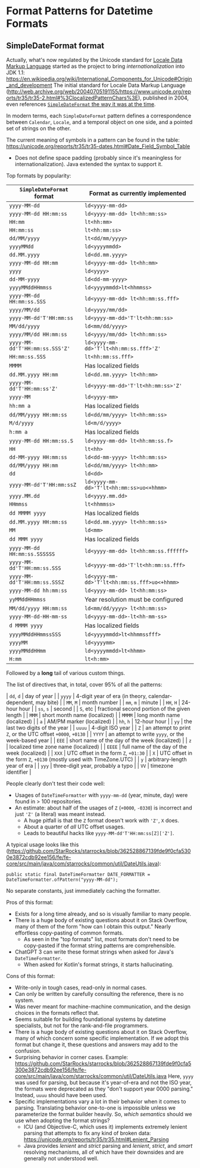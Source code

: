 Format Patterns for Datetime Formats
====================================

SimpleDateFormat format
-----------------------

Actually, what's now regulated by the Unicode standard for
[Locale Data Markup Language](https://unicode.org/reports/tr35/tr35-dates.html#Date_Format_Patterns)
started as the project to bring *internationalization* into JDK 1.1:
<https://en.wikipedia.org/wiki/International_Components_for_Unicode#Origin_and_development>
The initial standard for Locale Data Markup Language
(<http://web.archive.org/web/20040705191155/https://www.unicode.org/reports/tr35/tr35-2.html#%3ClocalizedPatternChars%3E>),
published in 2004, even references
[`SimpleDateFormat` the way it was at the time](http://web.archive.org/web/20040707061113/http://java.sun.com/j2se/1.4.2/docs/api/java/text/SimpleDateFormat.html).

In modern terms, each `SimpleDateFormat` pattern defines a correspondence
between `Calendar`, `Locale`, and a temporal object on one side, and a pointed
set of strings on the other.

The current meaning of symbols in a pattern can be found in the table:
<https://unicode.org/reports/tr35/tr35-dates.html#Date_Field_Symbol_Table>
- Does not define space padding (probably since it's meaningless for
  internationalization). Java extended the syntax to support it.

Top formats by popularity:

| `SimpleDateFormat` format      | Format as currently implemented              |
| ------------------------------ | -------------------------------------------- |
| `yyyy-MM-dd`                   | `ld<yyyy-mm-dd>`                             |
| `yyyy-MM-dd HH:mm:ss`          | `ld<yyyy-mm-dd> lt<hh:mm:ss>`                |
| `HH:mm`                        | `lt<hh:mm>`                                  |
| `HH:mm:ss`                     | `lt<hh:mm:ss>`                               |
| `dd/MM/yyyy`                   | `lt<dd/mm/yyyy>`                             |
| `yyyyMMdd`                     | `ld<yyyymmdd>`                               |
| `dd.MM.yyyy`                   | `ld<dd.mm.yyyy>`                             |
| `yyyy-MM-dd HH:mm`             | `ld<yyyy-mm-dd> lt<hh:mm>`                   |
| `yyyy`                         | `ld<yyyy>`                                   |
| `dd-MM-yyyy`                   | `ld<dd-mm-yyyy>`                             |
| `yyyyMMddHHmmss`               | `ld<yyyymmdd>lt<hhmmss>`                     |
| `yyyy-MM-dd HH:mm:ss.SSS`      | `ld<yyyy-mm-dd> lt<hh:mm:ss.fff>`            |
| `yyyy/MM/dd`                   | `ld<yyyy/mm/dd>`                             |
| `yyyy-MM-dd'T'HH:mm:ss`        | `ld<yyyy-mm-dd>'T'lt<hh:mm:ss>`              |
| `MM/dd/yyyy`                   | `ld<mm/dd/yyyy>`                             |
| `yyyy/MM/dd HH:mm:ss`          | `ld<yyyy/mm/dd> lt<hh:mm:ss>`                |
| `yyyy-MM-dd'T'HH:mm:ss.SSS'Z'` | `ld<yyyy-mm-dd>'T'lt<hh:mm:ss.fff>'Z'`       |
| `HH:mm:ss.SSS`                 | `lt<hh:mm:ss.fff>`                           |
| `MMMM`                         | Has localized fields                         |
| `dd.MM.yyyy HH:mm`             | `ld<dd.mm.yyyy> lt<hh:mm>`                   |
| `yyyy-MM-dd'T'HH:mm:ss'Z'`     | `ld<yyyy-mm-dd>'T'lt<hh:mm:ss>'Z'`           |
| `yyyy-MM`                      | `ld<yyyy-mm>`                                |
| `hh:mm a`                      | Has localized fields                         |
| `dd/MM/yyyy HH:mm:ss`          | `ld<dd/mm/yyyy> lt<hh:mm:ss>`                |
| `M/d/yyyy`                     | `ld<m/d/yyyy>`                               |
| `h:mm a`                       | Has localized fields                         |
| `yyyy-MM-dd HH:mm:ss.S`        | `ld<yyyy-mm-dd> lt<hh:mm:ss.f>`              |
| `HH`                           | `lt<hh>`                                     |
| `dd-MM-yyyy HH:mm:ss`          | `ld<dd-mm-yyyy> lt<hh:mm:ss>`                |
| `dd/MM/yyyy HH:mm`             | `ld<dd/mm/yyyy> lt<hh:mm>`                   |
| `dd`                           | `ld<dd>`                                     |
| `yyyy-MM-dd'T'HH:mm:ssZ`       | `ld<yyyy-mm-dd>'T'lt<hh:mm:ss>uo<+hhmm>`     |
| `yyyy.MM.dd`                   | `ld<yyyy.mm.dd>`                             |
| `HHmmss`                       | `lt<hhmmss>`                                 |
| `dd MMMM yyyy`                 | Has localized fields                         |
| `dd.MM.yyyy HH:mm:ss`          | `ld<dd.mm.yyyy> lt<hh:mm:ss>`                |
| `MM`                           | `ld<mm>`                                     |
| `dd MMM yyyy`                  | Has localized fields                         |
| `yyyy-MM-dd HH:mm:ss.SSSSSS`   | `ld<yyyy-mm-dd> lt<hh:mm:ss.ffffff>`         |
| `yyyy-MM-dd'T'HH:mm:ss.SSS`    | `ld<yyyy-mm-dd>'T'lt<hh:mm:ss.fff>`          |
| `yyyy-MM-dd'T'HH:mm:ss.SSSZ`   | `ld<yyyy-mm-dd>'T'lt<hh:mm:ss.fff>uo<+hhmm>` |
| `yyyy-MM-dd hh:mm:ss`          | `ld<yyyy-mm-dd> lt<hh:mm:ss>`                |
| `yyMMddHHmmss`                 | Year resolution must be configured           |
| `MM/dd/yyyy HH:mm:ss`          | `ld<mm/dd/yyyy> lt<hh:mm:ss>`                |
| `yyyy-MM-dd-HH-mm-ss`          | `ld<yyyy-mm-dd>-lt<hh-mm-ss>`                |
| `d MMMM yyyy`                  | Has localized fields                         |
| `yyyyMMddHHmmssSSS`            | `ld<yyyymmdd>lt<hhmmssfff>`                  |
| `yyyyMM`                       | `ld<yyyymm>`                                 |
| `yyyyMMddHHmm`                 | `ld<yyyymmdd>lt<hhmm>`                       |
| `H:mm`                         | `lt<h:mm>`                                   |

Followed by a **long** tail of various custom things.

The list of directives that, in total, cover 95% of all the patterns:

| `dd`, `d`   | day of year                                                         |
| `yyyy`      | 4-digit year of era (in theory, calendar-dependent, may bite)       |
| `MM`, `M`   | month number                                                        |
| `mm`, `m`   | minute                                                              |
| `HH`, `H`   | 24-hour hour                                                        |
| `ss`, `s`   | second                                                              |
| `S`, etc    | fractional second portion of the given length                       |
| `MMM`       | short month name (localized)                                        |
| `MMMM`      | long month name (localized)                                         |
| `a`         | AM/PM marker (localized)                                            |
| `hh`, `h`   | 12-hour hour                                                        |
| `yy`        | the last two digits of the year                                     |
| `uuuu`      | 4-digit ISO year                                                    |
| `Z`         | an attempt to print `Z`, or the UTC offset `+0000`, `+0130`         |
| `YYYY`      | an attempt to write `yyyy`, or the week-based year                  |
| `EEE`       | short name of the day of the week (localized)                       |
| `z`         | localized time zone name (localized)                                |
| `EEEE`      | full name of the day of the week (localized)                        |
| `XXX`       | UTC offset in the form `Z`, `+01:30`                                |
| `X`         | UTC offset in the form `Z`, `+0130` (mostly used with TimeZone.UTC) |
| `y`         | arbitrary-length year of era                                        |
| `yyy`       | three-digit year, probably a typo                                   |
| `VV`        | timezone identifier                                                 |

People clearly don't test their code well:
* Usages of `DateTimeFormatter` with `yyyy-mm-dd` (year, minute, day) were found
  in > 100 repositories.
* An estimate: about half of the usages of `Z` (`+0000`, `-0330`) is incorrect
  and just `'Z'` (a literal) was meant instead.
  - A huge pitfall is that the `Z` format doesn't work with `'Z'`, `X` does.
  - About a quarter of *all* UTC offset usages.
  - Leads to beautiful hacks like `yyyy-MM-dd'T'HH:mm:ss[Z]['Z']`.

A typical usage looks like this (<https://github.com/StarRocks/starrocks/blob/362528867139fde9f0cfa5300e3872cdb92ee156/fe/fe-core/src/main/java/com/starrocks/common/util/DateUtils.java>):
```
public static final DateTimeFormatter DATE_FORMATTER = DateTimeFormatter.ofPattern("yyyy-MM-dd");
```
No separate constants, just immediately caching the formatter.

Pros of this format:

* Exists for a long time already, and so is visually familiar to many people.
* There is a huge body of existing questions about it on Stack Overflow, many
  of them of the form "how can I obtain this output." Nearly effortless
  copy-pasting of common formats.
  - As seen in the "top formats" list, most formats don't need to be copy-pasted
    if the format string patterns are comprehensible.
* ChatGPT 3 can write these format strings when asked for Java's
  `DateTimeFormatter`.
  - When asked for Kotlin's format strings, it starts hallucinating.

Cons of this format:

* Write-only in tough cases, read-only in normal cases.
* Can only be written by carefully consulting the reference, there is no system.
* Was never meant for machine-machine communication, and the design choices in
  the formats reflect that.
* Seems suitable for building foundational systems by datetime specialists,
  but not for the rank-and-file programmers.
* There is a huge body of existing questions about it on Stack Overflow, many of
  which concern some specific implementation. If we adopt this format but change
  it, these questions and answers may add to the confusion.
* Surprising behavior in corner cases.
  Example: <https://github.com/StarRocks/starrocks/blob/362528867139fde9f0cfa5300e3872cdb92ee156/fe/fe-core/src/main/java/com/starrocks/common/util/DateUtils.java>
  Here, `yyyy` was used for parsing, but because it's year-of-era and not
  the ISO year, the formats were deprecated as they "don't support year 0000
  parsing." Instead, `uuuu` should have been used.
* Specific implementations vary a lot in their behavior when it comes to
  parsing. Translating behavior one-to-one is impossible unless we parameterize
  the format builder heavily.
  So, *which semantics* should we use when adopting the format strings?
  - ICU (and Objective-C, which uses it) implements extremely lenient parsing
    that attempts to fix any kind of broken data:
    <https://unicode.org/reports/tr35/tr35.html#Lenient_Parsing>
  - Java provides *lenient* and *strict* parsing and *lenient*, *strict*, and
    *smart* resolving mechanisms, all of which have their downsides and are
    generally not understood well.

